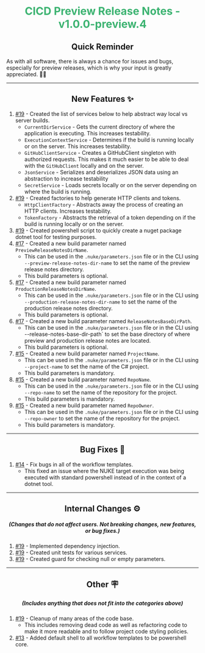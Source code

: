 <h1 align="center" style='color:mediumseagreen;font-weight:bold'>
    CICD Preview Release Notes - v1.0.0-preview.4
</h1>

<h2 align="center" style='font-weight:bold'>Quick Reminder</h2>

<div algn="center">

As with all software, there is always a chance for issues and bugs, especially for preview releases, which is why your input is greatly appreciated. 🙏🏼
</div>

---

<h2 style="font-weight:bold" align="center">New Features ✨</h2>

1. [#19](https://github.com/KinsonDigital/CICD/issues/19) - Created the list of services below to help abstract way local vs server builds.
   - `CurrentDirService` - Gets the current directory of where the application is executing.  This increases testability.
   - `ExecutionContextService` - Determines if the build is running locally or on the server.  This increases testability.
   - `GitHubClientService` - Creates a GitHubClient singleton with authorized requests.  This makes it much easier to be able to deal with the `GitHubClient` locally and on the server.
   - `JsonService` - Serializes and deserializes JSON data using an abstraction to increase testability
   - `SecretService` - Loads secrets locally or on the server depending on where the build is running.
2. [#19](https://github.com/KinsonDigital/CICD/issues/19) - Created factories to help generate HTTP clients and tokens.
   - `HttpClientFactory` - Abstracts away the process of creating an HTTP clients.  Increases testability.
   - `TokenFactory` - Abstracts the retrieval of a token depending on if the build is running locally or on the server.
3. [#19](https://github.com/KinsonDigital/CICD/issues/19) - Created powershell script to quickly create a nuget package dotnet tool for testing purposes.
4. [#17](https://github.com/KinsonDigital/CICD/issues/17) - Created a new build parameter named `PreviewReleaseNotesDirName`.
   - This can be used in the `.nuke/parameters.json` file or in the CLI using `--preview-release-notes-dir-name` to set the name of the preview release notes directory.
   - This build parameters is optional.
5. [#17](https://github.com/KinsonDigital/CICD/issues/17) - Created a new build parameter named `ProductionReleaseNotesDirName`.
   - This can be used in the `.nuke/parameters.json` file or in the CLI using `--production-release-notes-dir-name` to set the name of the production release notes directory.
   - This build parameters is optional.
6. [#17](https://github.com/KinsonDigital/CICD/issues/17) - Created a new build parameter named `ReleaseNotesBaseDirPath`.
   - This can be used in the `.nuke/parameters.json` file or in the CLI using --release-notes-base-dir-path` to set the base directory of where preview and production release notes are located.
   - This build parameters is optional.
7. [#15](https://github.com/KinsonDigital/CICD/issues/15) - Created a new build parameter named `ProjectName`.
   - This can be used in the `.nuke/parameters.json` file or in the CLI using `--project-name` to set the name of the C# project.
   - This build parameters is mandatory.
8. [#15](https://github.com/KinsonDigital/CICD/issues/15) - Created a new build parameter named `RepoName`.
   - This can be used in the `.nuke/parameters.json` file or in the CLI using `--repo-name` to set the name of the repository for the project.
   - This build parameters is mandatory.
9. [#15](https://github.com/KinsonDigital/CICD/issues/15) - Created a new build parameter named `RepoOwner`.
   - This can be used in the `.nuke/parameters.json` file or in the CLI using `--repo-owner` to set the name of the repository for the project.
   - This build parameters is mandatory.

---

<h2 style="font-weight:bold" align="center">Bug Fixes 🐛</h2>

1. [#14](https://github.com/KinsonDigital/CICD/issues/14) - Fix bugs in all of the workflow templates.
   - This fixed an issue where the NUKE target execution was being executed with standard powershell instead of in the context of a dotnet tool.

---

<h2 style="font-weight:bold" align="center">Internal Changes ⚙️</h2>
<h5 align="center">(Changes that do not affect users.  Not breaking changes, new features, or bug fixes.)</h5>

1. [#19](https://github.com/KinsonDigital/CICD/issues/19) - Implemented dependency injection.
2. [#19](https://github.com/KinsonDigital/CICD/issues/19) - Created unit tests for various services.
3. [#19](https://github.com/KinsonDigital/CICD/issues/19) - Created guard for checking null or empty parameters.

---

<h2 style="font-weight:bold" align="center">Other 🪧</h2>
<h5 align="center">(Includes anything that does not fit into the categories above)</h5>

1. [#19](https://github.com/KinsonDigital/CICD/issues/19) - Cleanup of many areas of the code base.
    - This includes removing dead code as well as refactoring code to make it more readable and to follow project code styling policies.
2. [#13](https://github.com/KinsonDigital/CICD/issues/13) - Added default shell to all workflow templates to be powershell core.
